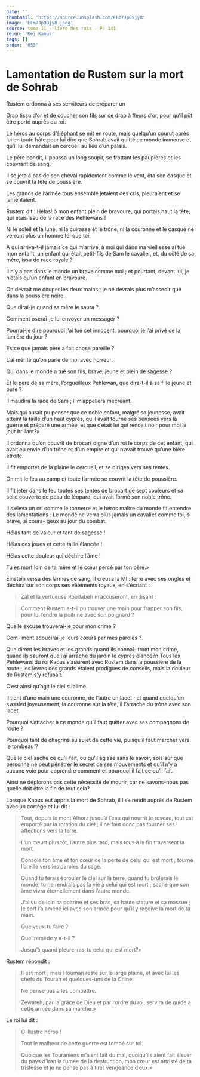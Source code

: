 ```yaml
---
date: ''
thumbnail: 'https://source.unsplash.com/EFm7JpD9jy8'
image: 'EFm7JpD9jy8.jpeg'
source: tome II - livre des rois - P. 141
reign: 'Keï Kaous'
tags: []
order: '053'
---
```


# Lamentation de Rustem sur la mort de Sohrab

Rustem ordonna à ses serviteurs de préparer un

Drap tissu d’or et de coucher son fils sur ce drap à fleurs d’or, pour qu’il pût être porté auprès du roi.

Le héros au corps d’éléphant se mit en route, mais quelqu’un courut après lui en toute hâte pour lui dire que Sohrab avait quitté ce monde immense et qu’il lui demandait un cercueil au lieu d’un palais.

Le père bondit, il poussa un long soupir, se frottant les paupières et les couvrant de sang.

Il se jeta à bas de son cheval rapidement comme le vent, ôta son casque et se couvrit la tête de poussière.

Les grands de l’armée tous ensemble jetaient des cris, pleuraient et se lamentaient.

Rustem dit : Hélas!
ô mon enfant plein de bravoure, qui portais haut la tête, qui étais issu de la race des Pehlewans !

Ni le soleil et la lune, ni la cuirasse et le trône, ni la couronne et le casque ne verront plus un homme tel que toi.

À qui arriva-t-il jamais ce qui m’arrive, à moi qui dans ma vieillesse ai tué mon enfant, un enfant qui était petit-fils de Sam le cavalier, et, du côté de sa mère, issu de race royale ?

Il n’y a pas dans le monde un brave comme moi ; et pourtant, devant lui, je n’étais qu’un enfant en bravoure.

On devrait me couper les deux mains ; je ne devrais plus m’asseoir que dans la poussière noire.

Que dirai-je quand sa mère le saura ?

Comment oserai-je lui envoyer un messager ?

Pourrai-je dire pourquoi j’ai tué cet innocent, pourquoi je l’ai privé de la lumière du jour ?

Estce que jamais père a fait chose pareille ?

L’ai mérité qu’on parle de moi avec horreur.

Qui dans le monde a tué son fils, brave, jeune et plein de sagesse ?

Et le père de sa mère, l’orgueilleux Pehlewan, que dira-t-il à sa fille jeune et pure ?

Il maudira la race de Sam ; il m’appellera mécréant.

Mais qui aurait pu penser que ce noble enfant, malgré sa jeunesse, avait atteint la taille d’un haut cyprès, qu’il avait tourné ses pensées vers la guerre et préparé une armée, et que c’était lui qui rendait noir pour moi le jour brillant?»

Il ordonna qu’on couvrît de brocart digne d’un roi le corps de cet enfant, qui avait eu envie d’un trône et d’un empire et qui n’avait trouvé qu’une bière étroite.

Il fit emporter de la plaine le cercueil, et se dirigea vers ses tentes.

On mit le feu au camp et toute l’armée se couvrit la tête de poussière.

Il fit jeter dans le feu toutes ses tentes de brocart de sept couleurs et sa selle couverte de peau de léopard, qui avait formé son noble trône.

Il s’éleva un cri comme le tonnerre et le héros maître du monde fit entendre des lamentations : Le monde ne verra plus jamais un cavalier comme toi, si brave, si coura- geux au jour du combat.

Hélas tant de valeur et tant de sagesse !

Hélas ces joues et cette taille élancée !

Hélas cette douleur qui déchire l’âme !

Tu es mort loin de ta mère et le cœur percé par ton père.»

Einstein versa des larmes de sang, il creusa la 
Ml : 
terre avec ses ongles et déchira sur son corps ses vêtements royaux, en s’écriant :

> Zal et la vertueuse Roudabeh m’accuseront, en disant :

> Comment Rustem a-t-il pu trouver une main pour frapper son fils, pour lui fendre la poitrine avec son poignard ?

Quelle excuse trouverai-je pour mon crime ?

Com- ment adoucirai-je leurs cœurs par mes paroles ?

Que diront les braves et les grands quand ils connaî- tront mon crime, quand ils sauront que j’ai arraché du jardin le cyprès élancé?n Tous les Pehlewans du roi Kaous s’assirent avec Rustem dans la poussière de la route ; les lèvres des grands étaient prodigues de conseils, mais la douleur de Rustem s’y refusait.

C’est ainsi qu’agit le ciel sublime.

Il tient d’une main une couronne, de l’autre un lacet ; et quand quelqu’un s’assied joyeusement, la couronne sur la tête, il l’arrache du trône avec son lacet.

Pourquoi s’attacher à ce monde qu’il faut quitter avec ses compagnons de route ?

Pourquoi tant de chagrins au sujet de cette vie, puisqu’il faut marcher vers le tombeau ?

Que le ciel sache ce qu’il fait, ou qu’il agisse sans le savoir, sois sûr que personne ne peut pénétrer le secret de ses mouvements et qu’il n’y a aucune voie pour apprendre comment et pourquoi il fait ce qu’il fait.

Ainsi ne déplorons pas cette nécessité de mourir, car ne savons-nous pas quelle doit être la fin de tout cela?

Lorsque Kaous eut appris la mort de Sohrab, il l se rendit auprès de Rustem avec un cortège et lui dit :

> Tout, depuis le mont Alhorz jusqu’à l’eau qui nourrit le roseau, tout est emporté par la rotation du ciel ; il ne faut donc pas tourner ses affections vers la terre.
>
> L’un meurt plus tôt, l’autre plus tard, mais tous à la fin traversent la mort.
>
> Console ton âme et ton cœur de la perte de celui qui est mort ; tourne l’oreille vers les paroles du sage.
>
> Quand tu ferais écrouler le ciel sur la terre, quand tu brûlerais le monde, tu ne rendrais pas la vie à celui qui est mort ; sache que son âme vivra éternellement dans l’autre monde.
>
> J’ai vu de loin sa poitrine et ses bras, sa haute stature et sa massue ; le sort l’a amené ici avec son armée pour qu’il y reçoive la mort de ta main.
>
> Que veux-tu faire ?
>
> Quel remède y a-t-il ?
>
> Jusqu’à quand pleure-ras-tu celui qui est mort?»

Rustem répondit :

> Il est mort ; mais Houman reste sur la large plaine, et avec lui les chefs du Touran et quelques-uns de la Chine.
>
> Ne pense pas à les combattre.
>
> Zewareh, par la grâce de Dieu et par l’ordre du roi, servira de guide à cette armée dans sa marche.»

Le roi lui dit :

> Ô illustre héros !
>
> Tout le malheur de cette guerre est tombé sur toi.
>
> Quoique les Touraniens m’aient fait du mal, quoiqu’ils aient fait élever du pays d’Iran la fumée de la destruction, mon cœur est attristé de ta tristesse et je ne pense pas à tirer vengeance d’eux.»
